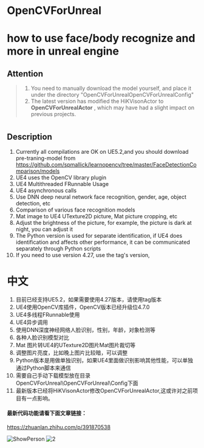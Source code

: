 # OpenCVForUnreal
# how to use face/body recognize and more in unreal engine
## Attention
> 1. You need to manually download the model yourself, and place it under the directory "OpenCVForUnrealOpenCVForUnrealConfig"
> 2. The latest version has modified the HiKVisonActor to  **OpenCVForUnrealActor** , which may have had a slight impact on previous projects.

# 
## Description
1. Currently all compilations are OK on UE5.2,and you should download pre-traning-model from   https://github.com/spmallick/learnopencv/tree/master/FaceDetectionComparison/models
2. UE4 uses the OpenCV library plugin
3. UE4 Multithreaded FRunnable Usage
4. UE4 asynchronous calls
5. Use DNN deep neural network face recognition, gender, age, object detection, etc
6. Comparison of various face recognition models
7. Mat image to UE4 UTexture2D picture, Mat picture cropping, etc  
8. Adjust the brightness of the picture, for example, the picture is dark at night, you can adjust it
9. The Python version is used for separate identification, if UE4 does identification and affects other performance, it can be communicated separately through Python scripts
10. If you need to use version 4.27, use the tag's version,

# 中文

1. 目前已经支持UE5.2，如果需要使用4.27版本，请使用tag版本
2. UE4使用OpenCV库插件，OpenCV版本已经升级位4.7.0
3. UE4多线程FRunnable使用
4. UE4异步调用
5. 使用DNN深度神经网络人脸识别，性别，年龄，对象检测等
6. 各种人脸识别模型对比
7. Mat 图片转UE4的UTexture2D图片Mat图片裁切等  
8. 调整图片亮度，比如晚上图片比较暗，可以调整
9. Python版本是用做单独识别，如果UE4里面做识别影响其他性能，可以单独通过Python脚本来通信
10. 需要自己手动下载模型放在目录OpenCVForUnreal\OpenCVForUnreal\Config下面
11. 最新版本已经将HiKVisonActor修改OpenCVForUnrealActor,这或许对之前项目有一点影响。

#### 最新代码功能请看下面文章链接：
https://zhuanlan.zhihu.com/p/391870538

![ShowPerson](https://user-images.githubusercontent.com/56669924/181712691-cedb873b-5084-4415-9881-41e2df564de1.png)
![2](https://user-images.githubusercontent.com/56669924/181712722-8e46a89b-0092-4c5d-ae27-7d58637c8aa7.png)
